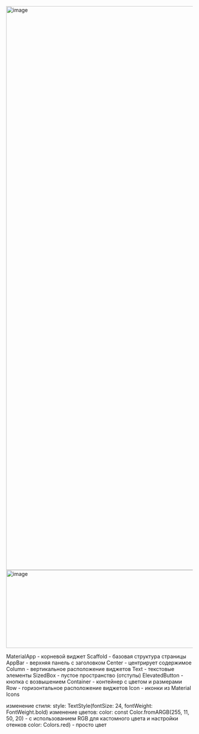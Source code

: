 <img width="719" height="1518" alt="image" src="https://github.com/user-attachments/assets/54e697d1-a4f4-4a89-8dd9-d40917994a55" />

<img width="974" height="210" alt="image" src="https://github.com/user-attachments/assets/51842514-9335-419d-95cf-b226662c7f7f" />

MaterialApp - корневой виджет 
Scaffold - базовая структура страницы
AppBar - верхняя панель с заголовком
Center - центрирует содержимое
Column - вертикальное расположение виджетов
Text - текстовые элементы
SizedBox - пустое пространство (отступы)
ElevatedButton - кнопка с возвышением
Container - контейнер с цветом и размерами
Row - горизонтальное расположение виджетов
Icon - иконки из Material Icons

изменение стиля: style: TextStyle(fontSize: 24, fontWeight: FontWeight.bold)
изменение цветов: color: const Color.fromARGB(255, 11, 50, 20) - с использованием RGB для кастомного цвета и настройки отенков 
color: Colors.red) - просто цвет 
